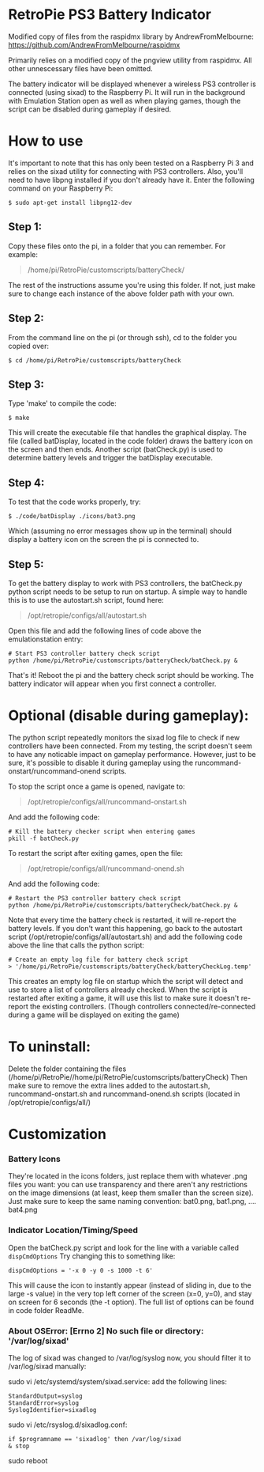 # RetroPie PS3 Battery Indicator

Modified copy of files from the raspidmx library by AndrewFromMelbourne:
https://github.com/AndrewFromMelbourne/raspidmx

Primarily relies on a modified copy of the pngview utility from raspidmx. All other unnescessary files have been omitted.

The battery indicator will be displayed whenever a wireless PS3 controller is connected (using sixad) to the Raspberry Pi. It will run in the background with Emulation Station open as well as when playing games, though the script can be disabled during gameplay if desired.

# How to use
It's important to note that this has only been tested on a Raspberry Pi 3 and relies on the sixad utility for connecting with PS3 controllers. Also, you'll need to have libpng installed if you don't already have it. Enter the following command on your Raspberry Pi:
```
$ sudo apt-get install libpng12-dev
```

## Step 1:
Copy these files onto the pi, in a folder that you can remember. For example:

> /home/pi/RetroPie/customscripts/batteryCheck/

The rest of the instructions assume you're using this folder. If not, just make sure to change each instance of the above folder path with your own.

## Step 2:
From the command line on the pi (or through ssh), cd to the folder you copied over:
```
$ cd /home/pi/RetroPie/customscripts/batteryCheck
```
## Step 3:
Type 'make' to compile the code:
```
$ make
```
This will create the executable file that handles the graphical display. The file (called batDisplay, located in the code folder) draws the battery icon on the screen and then ends. Another script (batCheck.py) is used to determine battery levels and trigger the batDisplay executable.

## Step 4:
To test that the code works properly, try:
```
$ ./code/batDisplay ./icons/bat3.png
```
Which (assuming no error messages show up in the terminal) should display a battery icon on the screen the pi is connected to.

## Step 5:
To get the battery display to work with PS3 controllers, the batCheck.py python script needs to be setup to run on startup.
A simple way to handle this is to use the autostart.sh script, found here:

> /opt/retropie/configs/all/autostart.sh

Open this file and add the following lines of code above the emulationstation entry:
```
# Start PS3 controller battery check script
python /home/pi/RetroPie/customscripts/batteryCheck/batCheck.py &
```

That's it! Reboot the pi and the battery check script should be working.
The battery indicator will appear when you first connect a controller.


# Optional (disable during gameplay):
The python script repeatedly monitors the sixad log file to check if new controllers have been connected.
From my testing, the script doesn't seem to have any noticable impact on gameplay performance.
However, just to be sure, it's possible to disable it during gameplay using the runcommand-onstart/runcommand-onend scripts.

To stop the script once a game is opened, navigate to:
> /opt/retropie/configs/all/runcommand-onstart.sh

And add the following code:

```
# Kill the battery checker script when entering games
pkill -f batCheck.py
```

To restart the script after exiting games, open the file:
> /opt/retropie/configs/all/runcommand-onend.sh

And add the following code:

```
# Restart the PS3 controller battery check script
python /home/pi/RetroPie/customscripts/batteryCheck/batCheck.py &
```

Note that every time the battery check is restarted, it will re-report the battery levels. If you don't want this happening,
go back to the autostart script (/opt/retropie/configs/all/autostart.sh) and add the following code above the line
that calls the python script:
```
# Create an empty log file for battery check script
> '/home/pi/RetroPie/customscripts/batteryCheck/batteryCheckLog.temp'
```

This creates an empty log file on startup which the script will detect and use to store a list of controllers already checked.
When the script is restarted after exiting a game, it will use this list to make sure it doesn't re-report the existing controllers.
(Though controllers connected/re-connected during a game will be displayed on exiting the game)


# To uninstall:
Delete the folder containing the files (/home/pi/RetroPie//home/pi/RetroPie/customscripts/batteryCheck)
Then make sure to remove the extra lines added to the autostart.sh, runcommand-onstart.sh and runcommand-onend.sh scripts (located in /opt/retropie/configs/all/)

# Customization
### Battery Icons
They're located in the icons folders, just replace them with whatever .png files you want: you can use transparency and there aren't any restrictions on the image dimensions (at least, keep them smaller than the screen size). Just make sure to keep the same naming convention: bat0.png, bat1.png, .... bat4.png

### Indicator Location/Timing/Speed
Open the batCheck.py script and look for the line with a variable called `dispCmdOptions`
Try changing this to something like:
```
dispCmdOptions = '-x 0 -y 0 -s 1000 -t 6'
```
This will cause the icon to instantly appear (instead of sliding in, due to the large -s value) in the very top left corner of the screen (x=0, y=0), and stay on screen for 6 seconds (the -t option). The full list of options can be found in code folder ReadMe.


### About OSError: [Errno 2] No such file or directory: '/var/log/sixad'
The log of sixad was changed to /var/log/syslog now, you should filter it to /var/log/sixad manually:

sudo vi /etc/systemd/system/sixad.service:
add the following lines:
```
StandardOutput=syslog
StandardError=syslog
SyslogIdentifier=sixadlog
```

sudo vi /etc/rsyslog.d/sixadlog.conf:
```
if $programname == 'sixadlog' then /var/log/sixad
& stop
```

sudo reboot

